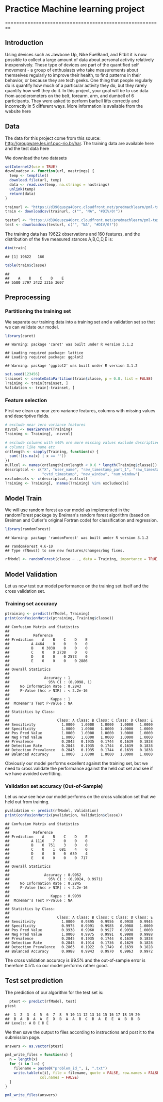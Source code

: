# Practice Machine learning project
========================================================

## Introduction
Using devices such as Jawbone Up, Nike FuelBand, and Fitbit it is now possible to collect a large amount of data about personal activity relatively inexpensively. These type of devices are part of the quantified self movement - a group of enthusiasts who take measurements about themselves regularly to improve their health, to find patterns in their behavior, or because they are tech geeks. One thing that people regularly do is quantify how much of a particular activity they do, but they rarely quantify how well they do it. In this project, your goal will be to use data from accelerometers on the belt, forearm, arm, and dumbell of 6 participants. They were asked to perform barbell lifts correctly and incorrectly in 5 different ways. More information is available from the website here

## Data

The data for this project come from this source: http://groupware.les.inf.puc-rio.br/har.
The training data are available here and the test data here

We download the two datasets



```r
setInternet2(use = TRUE)
downloadcsv <- function(url, nastrings) {
  temp <- tempfile()
  download.file(url, temp)
  data <- read.csv(temp, na.strings = nastrings)
  unlink(temp)
  return(data)
}

trainurl <- "https://d396qusza40orc.cloudfront.net/predmachlearn/pml-training.csv"
train <- downloadcsv(trainurl, c("", "NA", "#DIV/0!"))

testurl <- "https://d396qusza40orc.cloudfront.net/predmachlearn/pml-testing.csv"
test <- downloadcsv(testurl, c("", "NA", "#DIV/0!"))
```

The training data has 19622 observations and 160 features, and the distribution of the five measured stances A,B,C,D,E is:

```r
dim(train)
```

```
## [1] 19622   160
```


```r
table(train$classe)
```

```
## 
##    A    B    C    D    E 
## 5580 3797 3422 3216 3607
```

## Preprocessing

### Partitioning the training set

We separate our training data into a training set and a validation set so that we can validate our model.

```r
library(caret)
```

```
## Warning: package 'caret' was built under R version 3.1.2
```

```
## Loading required package: lattice
## Loading required package: ggplot2
```

```
## Warning: package 'ggplot2' was built under R version 3.1.2
```

```r
set.seed(123456)
trainset <- createDataPartition(train$classe, p = 0.8, list = FALSE)
Training <- train[trainset, ]
Validation <- train[-trainset, ]
```
### Feature selection

First we clean up near zero variance features, columns with missing values and descriptive fields.

```r
# exclude near zero variance features
nzvcol <- nearZeroVar(Training)
Training <- Training[, -nzvcol]

# exclude columns with m40% ore more missing values exclude descriptive
# columns like name etc
cntlength <- sapply(Training, function(x) {
  sum(!(is.na(x) | x == ""))
})
nullcol <- names(cntlength[cntlength < 0.6 * length(Training$classe)])
descriptcol <- c("X", "user_name", "raw_timestamp_part_1", "raw_timestamp_part_2", 
                 "cvtd_timestamp", "new_window", "num_window")
excludecols <- c(descriptcol, nullcol)
Training <- Training[, !names(Training) %in% excludecols]
```
## Model Train

We will use random forest as our model as implemented in the randomForest package by Breiman's random forest algorithm (based on Breiman and Cutler's original Fortran code) for classification and regression.

```r
library(randomForest)
```

```
## Warning: package 'randomForest' was built under R version 3.1.2
```

```
## randomForest 4.6-10
## Type rfNews() to see new features/changes/bug fixes.
```

```r
rfModel <- randomForest(classe ~ ., data = Training, importance = TRUE, ntrees = 10)
```
## Model Validation


Let us now test our model performance on the training set itself and the cross validation set.

### Training set accuracy

```r
ptraining <- predict(rfModel, Training)
print(confusionMatrix(ptraining, Training$classe))
```

```
## Confusion Matrix and Statistics
## 
##           Reference
## Prediction    A    B    C    D    E
##          A 4464    0    0    0    0
##          B    0 3038    0    0    0
##          C    0    0 2738    0    0
##          D    0    0    0 2573    0
##          E    0    0    0    0 2886
## 
## Overall Statistics
##                                      
##                Accuracy : 1          
##                  95% CI : (0.9998, 1)
##     No Information Rate : 0.2843     
##     P-Value [Acc > NIR] : < 2.2e-16  
##                                      
##                   Kappa : 1          
##  Mcnemar's Test P-Value : NA         
## 
## Statistics by Class:
## 
##                      Class: A Class: B Class: C Class: D Class: E
## Sensitivity            1.0000   1.0000   1.0000   1.0000   1.0000
## Specificity            1.0000   1.0000   1.0000   1.0000   1.0000
## Pos Pred Value         1.0000   1.0000   1.0000   1.0000   1.0000
## Neg Pred Value         1.0000   1.0000   1.0000   1.0000   1.0000
## Prevalence             0.2843   0.1935   0.1744   0.1639   0.1838
## Detection Rate         0.2843   0.1935   0.1744   0.1639   0.1838
## Detection Prevalence   0.2843   0.1935   0.1744   0.1639   0.1838
## Balanced Accuracy      1.0000   1.0000   1.0000   1.0000   1.0000
```

Obviously our model performs excellent against the training set, but we need to cross validate the performance against the held out set and see if we have avoided overfitting.

### Validation set accuracy (Out-of-Sample)

Let us now see how our model performs on the cross validation set that we held out from training.

```r
pvalidation <- predict(rfModel, Validation)
print(confusionMatrix(pvalidation, Validation$classe))
```

```
## Confusion Matrix and Statistics
## 
##           Reference
## Prediction    A    B    C    D    E
##          A 1116    7    0    0    0
##          B    0  751    3    0    0
##          C    0    1  681    4    0
##          D    0    0    0  639    4
##          E    0    0    0    0  717
## 
## Overall Statistics
##                                           
##                Accuracy : 0.9952          
##                  95% CI : (0.9924, 0.9971)
##     No Information Rate : 0.2845          
##     P-Value [Acc > NIR] : < 2.2e-16       
##                                           
##                   Kappa : 0.9939          
##  Mcnemar's Test P-Value : NA              
## 
## Statistics by Class:
## 
##                      Class: A Class: B Class: C Class: D Class: E
## Sensitivity            1.0000   0.9895   0.9956   0.9938   0.9945
## Specificity            0.9975   0.9991   0.9985   0.9988   1.0000
## Pos Pred Value         0.9938   0.9960   0.9927   0.9938   1.0000
## Neg Pred Value         1.0000   0.9975   0.9991   0.9988   0.9988
## Prevalence             0.2845   0.1935   0.1744   0.1639   0.1838
## Detection Rate         0.2845   0.1914   0.1736   0.1629   0.1828
## Detection Prevalence   0.2863   0.1922   0.1749   0.1639   0.1828
## Balanced Accuracy      0.9988   0.9943   0.9970   0.9963   0.9972
```

The cross validation accuracy is 99.5% and the out-of-sample error is therefore 0.5% so our model performs rather good.

## Test set prediction

The prediction of our algorithm for the test set is:

```r
  ptest <- predict(rfModel, test)
ptest
```

```
##  1  2  3  4  5  6  7  8  9 10 11 12 13 14 15 16 17 18 19 20 
##  B  A  B  A  A  E  D  B  A  A  B  C  B  A  E  E  A  B  B  B 
## Levels: A B C D E
```
We then save the output to files according to instructions and post it to the submission page.

```r
answers <- as.vector(ptest)

pml_write_files = function(x) {
  n = length(x)
  for (i in 1:n) {
    filename = paste0("problem_id_", i, ".txt")
    write.table(x[i], file = filename, quote = FALSE, row.names = FALSE, 
                col.names = FALSE)
  }
}

pml_write_files(answers)
```


